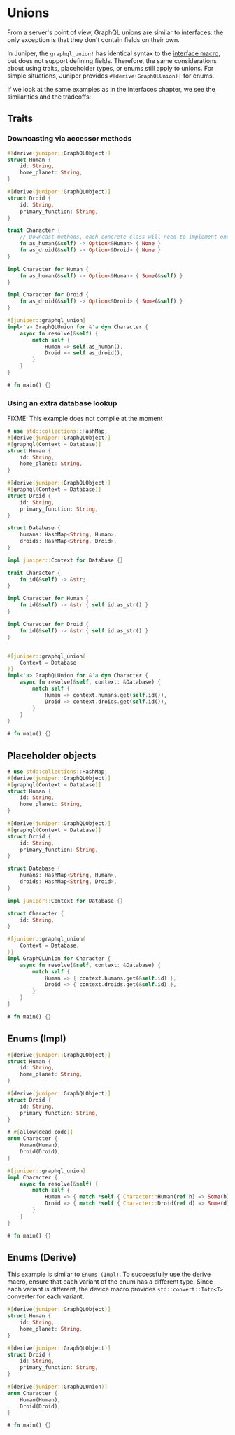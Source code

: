# Unions

From a server's point of view, GraphQL unions are similar to interfaces: the
only exception is that they don't contain fields on their own.

In Juniper, the `graphql_union!` has identical syntax to the
[interface macro](interfaces.md), but does not support defining
fields. Therefore, the same considerations about using traits,
placeholder types, or enums still apply to unions. For simple
situations, Juniper provides `#[derive(GraphQLUnion)]` for enums.

If we look at the same examples as in the interfaces chapter, we see the
similarities and the tradeoffs:

## Traits

### Downcasting via accessor methods

```rust
#[derive(juniper::GraphQLObject)]
struct Human {
    id: String,
    home_planet: String,
}

#[derive(juniper::GraphQLObject)]
struct Droid {
    id: String,
    primary_function: String,
}

trait Character {
    // Downcast methods, each concrete class will need to implement one of these
    fn as_human(&self) -> Option<&Human> { None }
    fn as_droid(&self) -> Option<&Droid> { None }
}

impl Character for Human {
    fn as_human(&self) -> Option<&Human> { Some(&self) }
}

impl Character for Droid {
    fn as_droid(&self) -> Option<&Droid> { Some(&self) }
}

#[juniper::graphql_union]
impl<'a> GraphQLUnion for &'a dyn Character {
    async fn resolve(&self) {
        match self {
            Human => self.as_human(),
            Droid => self.as_droid(),
        }
    }
}

# fn main() {}
```

### Using an extra database lookup

FIXME: This example does not compile at the moment

```rust
# use std::collections::HashMap;
#[derive(juniper::GraphQLObject)]
#[graphql(Context = Database)]
struct Human {
    id: String,
    home_planet: String,
}

#[derive(juniper::GraphQLObject)]
#[graphql(Context = Database)]
struct Droid {
    id: String,
    primary_function: String,
}

struct Database {
    humans: HashMap<String, Human>,
    droids: HashMap<String, Droid>,
}

impl juniper::Context for Database {}

trait Character {
    fn id(&self) -> &str;
}

impl Character for Human {
    fn id(&self) -> &str { self.id.as_str() }
}

impl Character for Droid {
    fn id(&self) -> &str { self.id.as_str() }
}


#[juniper::graphql_union(
    Context = Database
)]
impl<'a> GraphQLUnion for &'a dyn Character {
    async fn resolve(&self, context: &Database) {
        match self {
            Human => context.humans.get(self.id()),
            Droid => context.droids.get(self.id()),
        }
    }
}

# fn main() {}
```

## Placeholder objects

```rust
# use std::collections::HashMap;
#[derive(juniper::GraphQLObject)]
#[graphql(Context = Database)]
struct Human {
    id: String,
    home_planet: String,
}

#[derive(juniper::GraphQLObject)]
#[graphql(Context = Database)]
struct Droid {
    id: String,
    primary_function: String,
}

struct Database {
    humans: HashMap<String, Human>,
    droids: HashMap<String, Droid>,
}

impl juniper::Context for Database {}

struct Character {
    id: String,
}

#[juniper::graphql_union(
    Context = Database,
)]
impl GraphQLUnion for Character {
    async fn resolve(&self, context: &Database) {
        match self {
            Human => { context.humans.get(&self.id) },
            Droid => { context.droids.get(&self.id) },
        }
    }
}

# fn main() {}
```

## Enums (Impl)

```rust
#[derive(juniper::GraphQLObject)]
struct Human {
    id: String,
    home_planet: String,
}

#[derive(juniper::GraphQLObject)]
struct Droid {
    id: String,
    primary_function: String,
}

# #[allow(dead_code)]
enum Character {
    Human(Human),
    Droid(Droid),
}

#[juniper::graphql_union]
impl Character {
    async fn resolve(&self) {
        match self {
            Human => { match *self { Character::Human(ref h) => Some(h), _ => None } },
            Droid => { match *self { Character::Droid(ref d) => Some(d), _ => None } },
        }
    }
}

# fn main() {}
```

## Enums (Derive)

This example is similar to `Enums (Impl)`. To successfully use the
derive macro, ensure that each variant of the enum has a different
type. Since each variant is different, the device macro provides
`std::convert::Into<T>` converter for each variant.

```rust
#[derive(juniper::GraphQLObject)]
struct Human {
    id: String,
    home_planet: String,
}

#[derive(juniper::GraphQLObject)]
struct Droid {
    id: String,
    primary_function: String,
}

#[derive(juniper::GraphQLUnion)]
enum Character {
    Human(Human),
    Droid(Droid),
}

# fn main() {}
```
